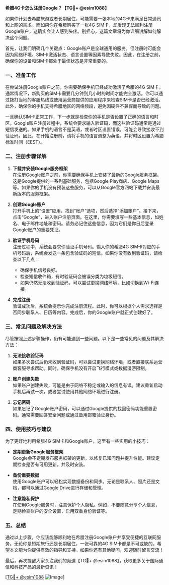 **希腊4G卡怎么注册Google？【TG💪+ @esim1088】**

如果你计划去希腊旅游或者长期居住，可能需要一张本地的4G卡来满足日常通讯和上网的需求。而如果你在希腊购买了一张4G SIM卡，却发现无法顺利注册Google账户，这确实会让人感到头疼。别担心，这篇文章将为你详细讲解如何解决这个问题。

首先，让我们明确几个关键点：Google账户是全球通用的服务，但注册时可能会因为网络环境、SIM卡激活状态、语言设置等因素导致失败。因此，在注册之前，确保你的设备和SIM卡都处于最佳状态是非常重要的。

### 一、准备工作

在尝试注册Google账户之前，你需要确保手机已经成功激活了希腊的4G SIM卡。通常情况下，新购买的SIM卡需要几分钟到几小时的时间才能完全激活。你可以通过拨打当地的客服热线或使用运营商提供的应用程序来检查SIM卡是否已经激活。此外，确保你的手机支持希腊地区的网络频段，避免因硬件不兼容而导致的问题。

一旦确认SIM卡正常工作，下一步就是检查你的手机是否设置了正确的语言和时区。Google账户注册过程中，系统会要求输入验证码，而这些验证码通常是通过短信发送的。如果手机的语言不是英语，或者时区设置错误，可能会导致接收不到验证码。因此，在开始注册前，请将手机的语言调整为英语，并将时区设置为希腊标准时间（EEST）。

### 二、注册步骤详解

1. **下载并安装Google服务框架**  
   在注册Google账户之前，你需要确保手机上安装了最新的Google服务框架。这是Google提供的一系列基础服务，包括Google Play商店、Google Maps等。如果你的手机没有预装这些服务，可以从Google官方网站下载并安装最新版本的服务框架。

2. **创建Google账户**  
   打开手机上的“设置”应用，找到“账户”选项，然后选择“添加账户”。接下来，点击“Google”，进入账户注册页面。在这里，你需要填写一些基本信息，如姓名、电子邮件地址和密码。请务必记住这些信息，因为它们是你日后登录Google账户的重要凭证。

3. **验证手机号码**  
   注册过程中，系统会要求你验证手机号码。输入你的希腊4G SIM卡对应的手机号码后，系统会发送一条包含验证码的短信。如果你没有收到验证码，请检查以下几点：
   - 确保手机信号良好。
   - 检查短信收件箱，有时验证码会被误分类为垃圾短信。
   - 如果仍然无法收到验证码，可以尝试更换网络环境，比如切换到Wi-Fi连接。

4. **完成注册**  
   验证成功后，系统会提示你完成注册流程。此时，你可以根据个人需求选择是否同步联系人、日历等内容。完成后，你的Google账户就正式创建好了。

### 三、常见问题及解决方法

尽管按照上述步骤操作，仍有可能遇到一些问题。以下是一些常见的问题及其解决方法：

1. **无法接收验证码**  
   如果多次尝试后仍未收到验证码，可以尝试更换网络环境，或者直接联系运营商客服寻求帮助。同时，确保手机没有开启飞行模式或数据漫游限制。

2. **账户创建失败**  
   如果账户创建失败，可能是由于网络不稳定或输入的信息有误。建议重新启动手机后再试一次，或者尝试使用其他网络环境进行注册。

3. **忘记密码**  
   如果忘记了Google账户密码，可以通过Google提供的找回密码功能重置密码。通常需要回答安全问题或通过备用邮箱验证身份。

### 四、使用技巧与建议

为了更好地利用希腊4G SIM卡和Google账户，这里有一些实用的小技巧：

- **定期更新Google服务框架**  
  Google会不定期发布服务框架的更新，以修复已知问题并提升性能。建议定期检查是否有可用更新，并及时安装。

- **备份重要数据**  
  使用Google账户可以轻松实现数据备份和同步。无论是联系人、照片还是文档，都可以通过Google Drive进行存储和管理。

- **注意隐私保护**  
  在使用Google服务时，注意保护个人隐私。例如，不要随意分享个人信息，定期检查账户的安全设置，启用双重身份验证等。

### 五、总结

通过以上步骤，你应该能够顺利地在希腊注册Google账户并享受便捷的互联网服务。无论你是短期旅行还是长期居住，一张可靠的4G SIM卡都是不可或缺的。希望本文能为你提供有效的指导和支持。如果你还有其他疑问，欢迎随时留言交流！

最后，再次提醒大家关注我们的频道【TG💪+ @esim1088】，获取更多关于国际通信和科技产品的最新资讯！  

[[TG💪+ @esim1088](https://t.me/s/esim1088) ![Image](https://i.postimg.cc/4NQfJmqS/Snipaste-2025-05-13-00-14-12.png)]